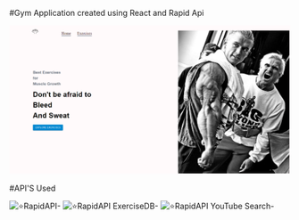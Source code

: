 #Gym Application created using React and Rapid Api

![React Application](https://github.com/kristiqn21/SweatAndBlood/blob/main/ReadMe.PNG)

#API'S Used

![⭐RapidAPI-](https://rapidapi.com/hub?utm_source=y...)
![⭐RapidAPI ExerciseDB-](https://rapidapi.com/justin-WFnsXH_t6...)
![⭐RapidAPI YouTube Search-](https://rapidapi.com/h0p3rwe/api/yout...)